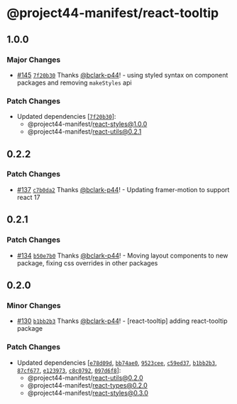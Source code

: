 # @project44-manifest/react-tooltip

## 1.0.0

### Major Changes

- [#145](https://github.com/project44/manifest/pull/145)
  [`7f20b30`](https://github.com/project44/manifest/commit/7f20b3033748bf70b76a88fcfc079539b588134a)
  Thanks [@bclark-p44](https://github.com/bclark-p44)! - using styled syntax on component packages
  and removing `makeStyles` api

### Patch Changes

- Updated dependencies
  [[`7f20b30`](https://github.com/project44/manifest/commit/7f20b3033748bf70b76a88fcfc079539b588134a)]:
  - @project44-manifest/react-styles@1.0.0
  - @project44-manifest/react-utils@0.2.1

## 0.2.2

### Patch Changes

- [#137](https://github.com/project44/manifest/pull/137)
  [`c7b0da2`](https://github.com/project44/manifest/commit/c7b0da2f90cfc0ef8dac4409de7c7e49e02c675e)
  Thanks [@bclark-p44](https://github.com/bclark-p44)! - Updating framer-motion to support react 17

## 0.2.1

### Patch Changes

- [#134](https://github.com/project44/manifest/pull/134)
  [`b50e7b0`](https://github.com/project44/manifest/commit/b50e7b09b274be8b83fe268d5dc8c73fbd92c3c2)
  Thanks [@bclark-p44](https://github.com/bclark-p44)! - Moving layout components to new package,
  fixing css overrides in other packages

## 0.2.0

### Minor Changes

- [#130](https://github.com/project44/manifest/pull/130)
  [`b1bb2b3`](https://github.com/project44/manifest/commit/b1bb2b39e9702bd3d80000b3197128e3f449ffd8)
  Thanks [@bclark-p44](https://github.com/bclark-p44)! - [react-tooltip] adding react-tooltip
  package

### Patch Changes

- Updated dependencies
  [[`e78d09d`](https://github.com/project44/manifest/commit/e78d09d9ca24dd8968739cc065e5e7551f6972b1),
  [`bb74ae0`](https://github.com/project44/manifest/commit/bb74ae0cafc34303a549c8b8cd9c079df5d45b12),
  [`9523cee`](https://github.com/project44/manifest/commit/9523cee0c7aa3141c1e82af0c754bb3ce958f47f),
  [`c59ed37`](https://github.com/project44/manifest/commit/c59ed37b48e6dfd64e96606e777a9c0257e2c4a5),
  [`b1bb2b3`](https://github.com/project44/manifest/commit/b1bb2b39e9702bd3d80000b3197128e3f449ffd8),
  [`87cf677`](https://github.com/project44/manifest/commit/87cf677ac47f55e2e747f327d0057f2d323ead92),
  [`e123973`](https://github.com/project44/manifest/commit/e123973ac42f84cca73aa0fb14e66c623594f080),
  [`c8c0792`](https://github.com/project44/manifest/commit/c8c07926264dc9bb4693c8c2b871f1825148610b),
  [`097d6f8`](https://github.com/project44/manifest/commit/097d6f8018a6a26e4b5799a3deb935a3d84749c5)]:
  - @project44-manifest/react-utils@0.2.0
  - @project44-manifest/react-types@0.2.0
  - @project44-manifest/react-styles@0.3.0
